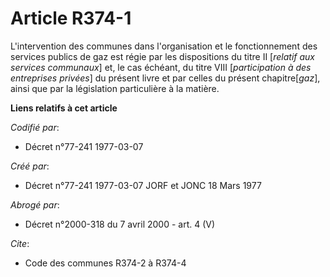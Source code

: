 # Article R374-1

L'intervention des communes dans l'organisation et le fonctionnement des services publics de gaz est régie par les
dispositions du titre II [*relatif aux services communaux*] et, le cas échéant, du titre VIII [*participation à des
entreprises privées*] du présent livre et par celles du présent chapitre[*gaz*], ainsi que par la législation particulière à
la matière.

**Liens relatifs à cet article**

_Codifié par_:

  - Décret n°77-241 1977-03-07

_Créé par_:

  - Décret n°77-241 1977-03-07 JORF et JONC 18 Mars 1977

_Abrogé par_:

  - Décret n°2000-318 du 7 avril 2000 - art. 4 (V)

_Cite_:

  - Code des communes R374-2 à R374-4
